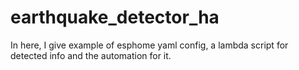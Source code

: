 # earthquake_detector_ha
In here, I give example of esphome yaml config, a lambda script for detected info and the automation for it.
